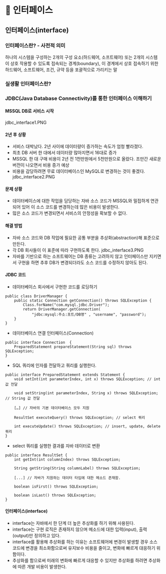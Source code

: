 # 📖 인터페이스

## 인터페이스(interface)

### 인터페이스란? - 사전적 의미
하나의 시스템을 구성하는 2개의 구성 요소(하드웨어, 소프트웨어) 또는 2개의 시스템이 상호 작용할 수 있도록 접속되는 경계(boundary), 이 경계에서 상호 접속하기 위한 하드웨어, 소프트웨어, 조건, 규약 등을 포괄적으로 가리키는 말

### 실생활 인터페이스란?

### JDBC(Java Database Connectivity)를 통한 인터페이스 이해하기

#### MSSQL DB로 서비스 시작
jdbc_interface1.PNG

#### 2년 후 상황
- 서비스 대박났다. 2년 사이에 데이터량이 증가하는 속도가 엄청 빨라졌다.
- 최초 DB 서버 한 대에서 데이터량 많아지면서 16대로 증가
- MSSQL 한 대 구매 비용이 2년 전 1천만원에서 5천만원으로 올랐다. 조만간 새로운 버전이 나오면서 비용 증가 예상
- 비용을 감당하려면 무료 데이터베이스인 MySQL로 변경하는 것이 좋겠다.
  jdbc_interface2.PNG

#### 문제 상황
- 데이터베이스에 대한 작업을 담당하는 자바 소스 코드가 MSSQL와 밀접하게 연관되어 있어 이 소스 코드를 변경하는데 많은 비용이 발생한다.
- 많은 소스 코드가 변경되면서 서비스의 안정성을 확보할 수 없다.

#### 해결 방법
- 자바 소스 코드와 DB 작업에 필요한 공통 부분을 추상화(abstraction)해 표준으로 만든다.
- 각 DB 회사들이 이 표준에 따라 구현하도록 한다.
  jdbc_interface3.PNG
- 자바를 기반으로 하는 소프트웨어는 DB 종류는 고려하지 않고 인터페이스만 지키면서 구현을 하면 추후 DB가 변경되더라도 소스 코드를 수정하지 않아도 된다.

#### JDBC 코드
- 데이터베이스 회사에서 구현한 코드를 로딩하기
```
public class DriverManager {
    public static Connection getConnection() throws SQLException {
        Class.forName("com.mysql.jdbc.Driver");
        return DriverManager.getConnection(
            "jdbc:mysql:주소:포트/DB명" , "username", "password");
    }
}
```
- 데이터베이스 연결 인터페이스(Connection)
```
public interface Connection  {
    PreparedStatement prepareStatement(String sql) throws SQLException;
}
```
- SQL 쿼리에 인자를 전달하고 쿼리를 실행한다.
```
public interface PreparedStatement extends Statement {
    void setInt(int parameterIndex, int x) throws SQLException; // int 값 전달

    void setString(int parameterIndex, String x) throws SQLException; // String 값 전달

    […] // 자바의 기본 데이터베이스 모두 지원

    ResultSet executeQuery() throws SQLException; // select 쿼리

    int executeUpdate() throws SQLException; // insert, update, delete 쿼리
}
```
- select 쿼리를 실행한 결과를 자바 데이터로 변환
```
public interface ResultSet {
    int getInt(int columnIndex) throws SQLException;

    String getString(String columnLabel) throws SQLException;

    [...] // 자바가 지원하는 데이터 타입에 대한 메소드 존재함.

    boolean isFirst() throws SQLException;

    boolean isLast() throws SQLException;
}
```

#### 인터페이스(interface)
- interface는 자바에서 한 단계 더 높은 추상화를 하기 위해 사용된다.
- interface는 구현 로직은 존재하지 않으며 메소드에 대한 입력(input), 출력(output)만 정의하고 있다.
- interface를 활용해 추상화를 하는 이유는 소프트웨어에 변경이 발생할 경우 소스 코드에 변경을 최소화함으로써 유지보수 비용을 줄이고, 변화에 빠르게 대응하기 위함이다.
- 추상화를 함으로써 미래의 변화에 빠르게 대응할 수 있지만 추상화를 하려면 추상화에 따른 개발 비용이 발생한다.
